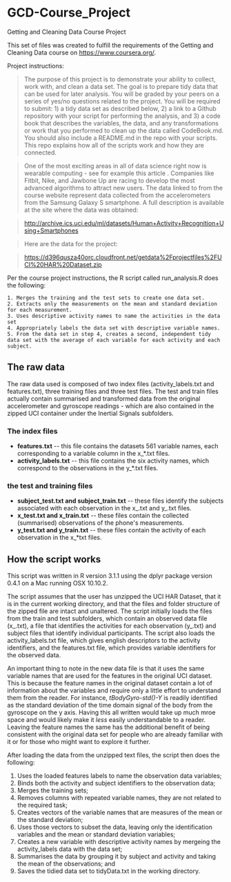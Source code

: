 # GCD-Course_Project
Getting and Cleaning Data Course Project

This set of files was created to fulfill the requirements of the Getting and Cleaning Data course on https://www.coursera.org/.

Project instructions:

>The purpose of this project is to demonstrate your ability to collect, work with, and clean a data set. The goal is to prepare tidy data that can be used for later analysis. You will be graded by your peers on a series of yes/no questions related to the project. You will be required to submit: 1) a tidy data set as described below, 2) a link to a Github repository with your script for performing the analysis, and 3) a code book that describes the variables, the data, and any transformations or work that you performed to clean up the data called CodeBook.md. You should also include a README.md in the repo with your scripts. This repo explains how all of the scripts work and how they are connected. 

>One of the most exciting areas in all of data science right now is wearable computing - see for example this article . Companies like Fitbit, Nike, and Jawbone Up are racing to develop the most advanced algorithms to attract new users. The data linked to from the course website represent data collected from the accelerometers from the Samsung Galaxy S smartphone. A full description is available at the site where the data was obtained:

>http://archive.ics.uci.edu/ml/datasets/Human+Activity+Recognition+Using+Smartphones

>Here are the data for the project:

>https://d396qusza40orc.cloudfront.net/getdata%2Fprojectfiles%2FUCI%20HAR%20Dataset.zip 


 Per the course project instructions, the R script called run_analysis.R does the following:

    1. Merges the training and the test sets to create one data set.
    2. Extracts only the measurements on the mean and standard deviation for each measurement. 
    3. Uses descriptive activity names to name the activities in the data set
    4. Appropriately labels the data set with descriptive variable names. 
    5. From the data set in step 4, creates a second, independent tidy data set with the average of each variable for each activity and each subject.

## The raw data

The raw data used is composed of two index files (activity_labels.txt and features.txt), three training files and three test files. The test and train files actually contain summarised and transformed data from the original accelerometer and gyroscope readings - which are also contained in the zipped UCI container under the Inertial Signals subfolders. 

### The index files

* **features.txt** -- this file contains the datasets 561 variable names, each corresponding to a variable column in the x_*.txt files. 
* **activity_labels.txt** -- this file contains the six activity names, which correspond to the observations in the y_*.txt files. 

### the test and training files

* **subject_test.txt and subject_train.txt** -- these files identify the subjects associated with each observation in the x_.txt and y_.txt files.
* **x_test.txt and x_train.txt** -- these files contain the collected (summarised) observations of the phone's measurements.
* **y_test.txt and y_train.txt** -- these files contain the activity of each observation in the x_*txt files. 

## How the script works

This script was written in R version 3.1.1 using the dplyr package version 0.4.1 on a Mac running OSX 10.10.2.

The script assumes that the user has unzipped the UCI HAR Dataset, that it is in the current working directory, and that the files and folder structure of the zipped file are intact and unaltered. The script initially loads the files from the train and test subfolders, which contain an observed data file (x_.txt), a file that identifies the activities for each observation (y_.txt) and subject files that identify individual participants. The script also loads the activity_labels.txt file, which gives english descriptors to the activity identifiers, and the features.txt file, which provides variable identifiers for the observed data.  

An important thing to note in the new data file is that it uses the same variable names that are used for the features in the original UCI dataset. This is because the feature names in the original dataset contain a lot of information about the variables and require only a little effort to understand them from the reader. For instance, *tBodyGyro-std()-Y* is readily identified as the standard deviation of the time domain signal of the body from the gyroscope on the y axis. Having this all written would take up much mroe space and would likely make it *less* easily understandable to a reader. Leaving the feature names the same has the additional benefit of being consistent with the original data set for people who are already familiar with it or for those who might want to explore it further. 

After loading the data from the unzipped text files, the script then does the following:

1. Uses the loaded features labels to name the observation data variables;
2. Binds both the activity and subject identifiers to the observation data;
3. Merges the training sets;
4. Removes columns with repeated variable names, they are not related to the required task;
5. Creates vectors of the variable names that are measures of the mean or the standard deviation;
6. Uses those vectors to subset the data, leaving only the identification variables and the mean or standard deviation variables;
7. Creates a new variable with descriptive activity names by mergeing the activity_labels data with the data set; 
8. Summarises the data by grouping it by subject and activity and taking the mean of the observations; and
9. Saves the tidied data set to tidyData.txt in the working directory. 